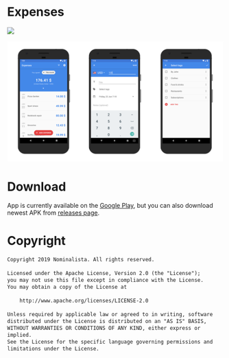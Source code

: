 # Expenses

<a href="https://play.google.com/store/apps/details?id=com.nominalista.expenses">
<img src="https://cdn.jsdelivr.net/gh/steverichey/google-play-badge-svg/img/en_get.svg" width="30%">
</a>

![Screens](Resources/Screens.png)

# Download

App is currently available on the [Google Play](https://play.google.com/store/apps/details?id=com.nominalista.expenses), but you can also download newest APK from [releases page](https://github.com/nominalista/expenses/releases).

# Copyright

    Copyright 2019 Nominalista. All rights reserved.

    Licensed under the Apache License, Version 2.0 (the "License");
    you may not use this file except in compliance with the License.
    You may obtain a copy of the License at

        http://www.apache.org/licenses/LICENSE-2.0

    Unless required by applicable law or agreed to in writing, software
    distributed under the License is distributed on an "AS IS" BASIS,
    WITHOUT WARRANTIES OR CONDITIONS OF ANY KIND, either express or implied.
    See the License for the specific language governing permissions and
    limitations under the License.
